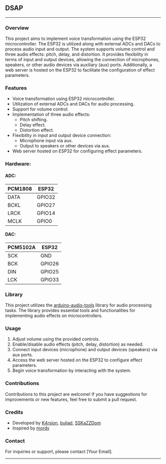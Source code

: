## **DSAP**

---

### Overview
This project aims to implement voice transformation using the ESP32 microcontroller. The ESP32 is utilized along with external ADCs and DACs to process audio input and output. The system supports volume control and three audio effects: pitch, delay, and distortion. It provides flexibility in terms of input and output devices, allowing the connection of microphones, speakers, or other audio devices via auxiliary (aux) ports. Additionally, a web server is hosted on the ESP32 to facilitate the configuration of effect parameters.

### Features
- Voice transformation using ESP32 microcontroller.
- Utilization of external ADCs and DACs for audio processing.
- Support for volume control.
- Implementation of three audio effects:
  - Pitch shifting.
  - Delay effect.
  - Distortion effect.
- Flexibility in input and output device connection:
  - Microphone input via aux.
  - Output to speakers or other devices via aux.
- Web server hosted on ESP32 for configuring effect parameters.

### Hardware:

#### ADC:
| PCM1808 | ESP32
|-------|---------------
| DATA  | GPIO32
| BCKL  | GPIO27
| LRCK  | GPIO14
| MCLK  | GPIO0

#### DAC:
| PCM5102A | ESP32
|----------|---------------
| SCK      | GND
| BCK      | GPIO26
| DIN      | GPIO25
| LCK      | GPIO33


### Library
This project utilizes the [arduino-audio-tools](https://github.com/pschatzmann/arduino-audio-tools) library for audio processing tasks. The library provides essential tools and functionalities for implementing audio effects on microcontrollers.

### Usage
1. Adjust volume using the provided controls.
2. Enable/disable audio effects (pitch, delay, distortion) as needed.
3. Connect input devices (microphone) and output devices (speakers) via aux ports.
4. Access the web server hosted on the ESP32 to configure effect parameters.
5. Begin voice transformation by interacting with the system.

### Contributions
Contributions to this project are welcome! If you have suggestions for improvements or new features, feel free to submit a pull request.

### Credits
- Developed by [K4rsion](https://github.com/K4rsion), [buljad](https://github.com/buljad), [SSKaZZDom](https://github.com/SSKaZZDom)
- Inspired by [mordv](https://github.com/mordv)

### Contact
For inquiries or support, please contact [Your Email].

---